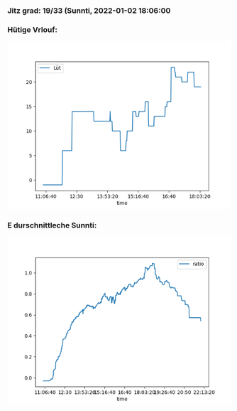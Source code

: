 ### Jitz grad: 19/33 (Sunnti, 2022-01-02 18:06:00

### Hütige Vrlouf:
![Graph](Today.png)

### E durschnittleche Sunnti:
![Graph](Sunnti.png)